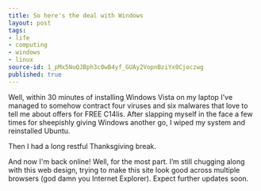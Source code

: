```yaml
---
title: So here's the deal with Windows
layout: post
tags:
- life
- computing
- windows
- linux
source-id: 1_pMx5NuQJBph3c0wB4yf_GUAy2VopnBziYx0Cjoczwg
published: true
---
```

Well, within 30 minutes of installing Windows Vista on my laptop I've managed to somehow contract four viruses and six malwares that love to tell me about offers for FREE C14lis. After slapping myself in the face a few times for sheepishly giving Windows another go, I wiped my system and reinstalled Ubuntu.

Then I had a long restful Thanksgiving break.

And now I'm back online! Well, for the most part. I’m still chugging along with this web design, trying to make this site look good across multiple browsers (god damn you Internet Explorer). Expect further updates soon.

